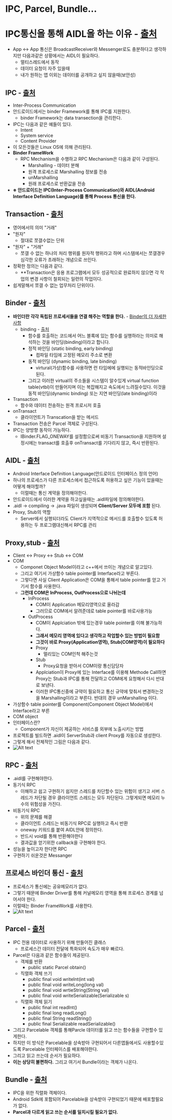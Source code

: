 IPC, Parcel, Bundle...
===

IPC통신을 통해 AIDL을 하는 이유 - [출처](https://oysu.tistory.com/17)
===
* App <-> App 통신은 BroadcastReceiver와 Messenger로도 충분하다고 생각하지만 다음과같은 상황에서는 AIDL이 필요하다.
  * 멀티스레드에서 동작
  * 데이터 요청이 자주 있을때
  * 내가 원하는 앱 이외는 데이터를 공개하고 싶지 않을때(보안성)


IPC - [출처](https://androidyongyong.tistory.com/8)
---
* Inter-Process Communication
* 안드로이드에서는 binder Framework를 통해 IPC를 지원한다.
  * binder Framework는 data transection을 관리한다.
* IPC는 다음과 같은 예들이 있다.
  * Intent
  * System service
  * Content Provider
* 이 모든것들은 Linux OS에 의해 관리된다.
* **Binder FrameWork**
  * RPC Mechanism을 수행하고 RPC Mechanism은 다음과 같이 구성된다.
    * Marshalling - 데이터 분해
    * 원격 프로세스로 Marshalling 정보를 전송
    * unMarshalling
    * 원래 프로세스로 반환값을 전송
* **※ 안드로이드는 **IPC**(Inter-Process Communication)와 **AIDL**(Android Interface Definition Language)를 통해 Process 통신을 한다.**

Transaction - [출처](https://finerss.tistory.com/entry/%ED%8A%B8%EB%9E%9C%EC%A0%9D%EC%85%98%EC%9D%B4%EB%9E%80)
---
* 영어에서의 의미 "거래"
* "원자"
  * 절대로 쪼갤수없는 단위
* "원자" + "거래"
  * 쪼갤 수 없는 하나의 처리 행위를 원자적 행위라고 하며 시스템에서는 쪼갤경우 심각한 오류가 초래하는 개념으로 쓰인다.
* 정확한 정의는 다음과 같다.
  * **Transaction은 응용 프로그램에서 모두 성공적으로 완료하지 않으면 각 작업의 변경 사항이 철회되는 일련의 작업이다.
* 쉽게말해서 쪼갤 수 없는 업무처리 단위이다.


Binder - [출처](https://androidyongyong.tistory.com/8)
---
* **바인더란 각각 독립된 프로세서들을 연결 해주는 역할을 한다.** - [Binder의 더 자세한 사항](https://www.oss.kr/info_techtip/show/32d5f561-b998-496c-a328-a58a5555e2c6)
  * binding - [출처](http://tcpschool.com/cpp/cpp_polymorphism_virtual)
    * 함수를 호출하는 코드에서 어느 블록에 있는 함수를 실행하라는 의미로 해석하는 것을 바인딩(binding)이라고 합니다.
    * 정적 바인딩 (static binding, early binding)
      * 컴파일 타임에 고정된 메모리 주소로 변환
    * 동적 바인딩 (dynamic binding, late binding)
      * virtural(가상)함수를 사용하면 런 타임에에 실행되는 동적바인딩으로 된다.
    * 그리고 이러한 virtual의 주소들을 시스템이 알수있게 virtual function table(vtbl)이 만들어지며 이는 복잡해지고 속도에서 느려질수있다.
이것을 동적 바인딩(dynamic binding) 또는 지연 바인딩(late binding)이라
* Transaction
  * 함수와 데이터 전송하는 원격 프로시저 호출
* onTransact
  * 클라이언트가 Transcation을 받는 메서드
* Transaction 전송은 Parcel 객체로 구성된다.
* IPC는 양방향 동작이 가능하다.
  * IBinder.FLAG_ONEWAY를 설정함으로써 비동기 Transaction을 지원하며 설정시에는 transact를 호출후 onTransact를 기다리지 않고, 즉시 반환된다.

AIDL - [출처](https://androidyongyong.tistory.com/8)
---
* Android Interface Definition Language(안드로이드 인터페이스 정의 언어)
* 하나의 프로세스가 다른 프로세스에서 접근하도록 허용하고 싶은 기능이 있을때는 어떻게 해야할까?
  * 이럴때는 통신 계약을 정의해야한다.
* 안드로이드에서 이러한 계약을 하고싶을때는 .aidl파일에 정의해야한다.
* .aidl -> compiling -> .java 파일이 생성되며 **Client/Server 모두에 포함** 된다.
* Proxy, Stub의 역할
  * Server에서 실행되더라도 Client가 지역적으로 메서드를 호출할수 있도록 허용하는 두 프로그램대신해서 RPC를 관리
  
Proxy,stub - [출처](https://powere.tistory.com/79)
---
* Client <-> Proxy <-> Stub <-> COM
* COM
  * Componet Object Model이라고 c++에서 쓰이는 개념으로 알고있다.
  * 그리고 여기서 가상함수 table pointer를 Interface라고 부른다.
  * 그렇다면 사실 Client Application은 COM을 통해서 table pointer를 얻고 거기서 함수를 사용한다.
  * **그런데 COM은 InProcess, OutProcess으로 나뉘는데**
    * InProcess
      * COM이 Application 메모리영역으로 올라감
      * 그러므로 COM에서 알려준데로 table pointer를 바로사용가능
    * OutProcess
      * COM이 Applciation 밖에 있는경우 table pointer를 이해 불가능하다.
      * **그래서 메모리 영역에 있다고 생각하고 작업할수 있는 방법이 필요함**
      * **그것이 바로 Proxy(Application영역), Stub(COM영역)이 필요하다**
      * Proxy
        * 멀리있는 COM인척 해주는것
      * Stub
        * Proxy요청을 받아서 COM이랑 통신담당자
      * Applciation이 Proxy에 있는 Interface를 이용해 Methode Call하면 Proxy는 Stub과 IPC를 통해 전달하고 COM에게 요청해서 다시 반대로 보낸다.
      * 이러한 IPC통신중에 규약이 필요하고 통신 규약에 맞춰서 변경하는것을 Marshalling이라고 부른다. 반대의 경우 unMarshalling 이다.
* 가상함수 table pointer를 Component(Component Object Model)에서 Interface라고 부른
* COM object
* 인터페이스란?
  * Component가 자신이 제공하는 서비스를 외부에 노출시키는 방법
* 프로젝트를 빌드하면 .aidl이 ServerStub과 client Proxy를 자동으로 생성한다.
* 그렇게 해서 전체적인 그림은 다음과 같다.
* ![Alt text](https://t1.daumcdn.net/cfile/tistory/260AE550579959E02B)


RPC - [출처](https://androidyongyong.tistory.com/8)
---
* .aidl를 구현해야한다.
* 동기식 RPC
  * 이해하고 쉽고 구현하기 쉽지만 스레드를 차단할수 있는 위험이 생기고 서버 스레드가 차단될 경우 클라이언트 스레드는 모두 차단된다. 그렇게되면 메모리 누수의 위험성을 가진다.
* 비동기식 RPC
  * 위의 문제를 해결
  * 클라이언트 스레드는 비동기식 RPC로 실행하고 즉시 반환
  * oneway 키워드를 붙여 AIDL안에 정의한다.
  * 반드시 void를 통해 반환해야한다
  * 결과값을 얻기위한 callback을 구현해야 한다.
* 성능을 높이고자 한다면 RPC
* 구현하기 쉬운것은 Messanger

프로세스 바인더 통신 - [출처](https://androidyongyong.tistory.com/8)
---
* 프로세스가 통신에는 공유메모리가 없다.
* 그렇기 때문에 Binder Driver를 통해 커널메모리 영역을 통해 프로세스 경계를 넘어서야 한다.
* 이럴때는 Binder FrameWork를 사용한다.
* ![Alt text](https://t1.daumcdn.net/cfile/tistory/234B3D4E5799694A1E)


Parcel - [출처](https://m.blog.naver.com/PostView.nhn?blogId=horajjan&logNo=220299966104&proxyReferer=https:%2F%2Fwww.google.com%2F)
---
* IPC 전용 데이터로 사용하기 위해 만들어진 클래스
  * 프로세스간 데이터 전달에 특화되어 속도가 매우 빠르다.
* Parcel은 다음과 같은 함수들이 제공된다.
  * 객체를 반환
    * public static Parcel obtain()
  * 직렬화 객체 쓰기
    * public final void writeInt(int val)
    * public final void writeLong(long val)
    * public final void wrtieString(String val)
    * public final void writeSerializable(Serializable s)
  * 직렬화 객체 읽기
    * public final int readInt()
    * public final long readLong()
    * public final String readString()
    * public final Serializable readSerializable()
* 그리고 Parcelable 객체를 통해Parcle 데이터를 읽고 쓰는 함수들을 구현할수 있게한다.
* 하지만 이 방식은 Parcelable을 상속받아 구현되어서 다른앱들에서도 사용할수있도록 Parcelable 인터페이스를 배포해야한다.
* 그리고 읽고 쓰는데 순서가 필요하다.
* **이는 상당히 불편하다.** 그리고 여기서 Bundle이라는 객체가 나온다.

Bundle - [출처](https://m.blog.naver.com/PostView.nhn?blogId=horajjan&logNo=220299966104&proxyReferer=https:%2F%2Fwww.google.com%2F)
---
* IPC을 위한 직렬화 객체이다.
* Android Sdk에 포함되어 Parcelable을 상속받아 구현되었기 때문에 배포할필요가 없다.
* **Parcel과 다르게 읽고 쓰는 순서를 일치시킬 필요가 없다.**
